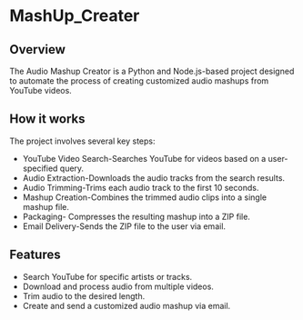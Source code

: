 
# MashUp_Creater
## Overview
The Audio Mashup Creator is a Python and Node.js-based project designed to automate the process of creating customized audio mashups from YouTube videos. 

## How it works
The project involves several key steps:

* YouTube Video Search-Searches YouTube for videos based on a user-specified query.
* Audio Extraction-Downloads the audio tracks from the search results.
* Audio Trimming-Trims each audio track to the first 10 seconds.
* Mashup Creation-Combines the trimmed audio clips into a single mashup file.
* Packaging- Compresses the resulting mashup into a ZIP file.
* Email Delivery-Sends the ZIP file to the user via email.



## Features
* Search YouTube for specific artists or tracks.
* Download and process audio from multiple videos.
* Trim audio to the desired length.
* Create and send a customized audio mashup via email.


